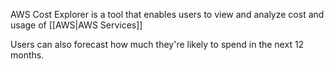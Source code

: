
AWS Cost Explorer is a tool that enables users to view and analyze cost and usage of [[AWS|AWS Services]]

Users can also forecast how much they're likely to spend in the next 12 months.